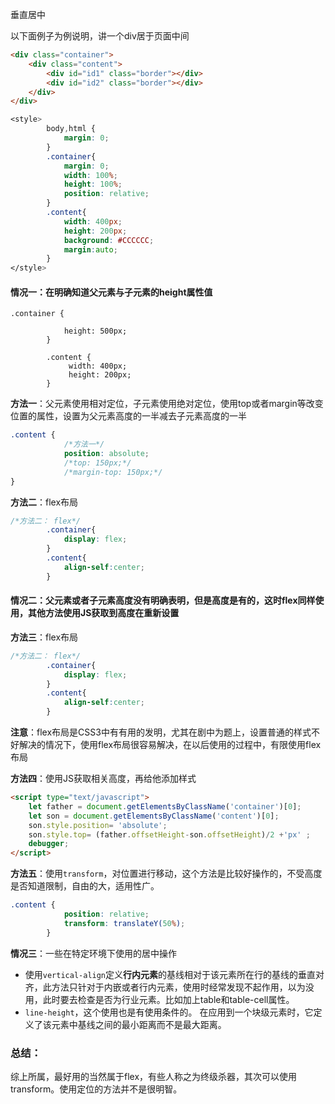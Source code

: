 垂直居中

以下面例子为例说明，讲一个div居于页面中间

```html
<div class="container">
    <div class="content">
        <div id="id1" class="border"></div>
        <div id="id2" class="border"></div>
    </div>
</div>
```

```css
<style>
        body,html {
            margin: 0;
        }
        .container{
            margin: 0;
            width: 100%;
            height: 100%;
            position: relative;
        }
        .content{
            width: 400px;
            height: 200px;
            background: #CCCCCC;
            margin:auto;
        }
</style>
```

#### **情况一**：在明确知道父元素与子元素的height属性值

```
.container {

            height: 500px;
        }

        .content {
             width: 400px;
             height: 200px;
        }
```

**方法一**：父元素使用相对定位，子元素使用绝对定位，使用top或者margin等改变位置的属性，设置为父元素高度的一半减去子元素高度的一半

```css
.content {
            /*方法一*/
            position: absolute;
            /*top: 150px;*/
            /*margin-top: 150px;*/
}
```

**方法二**：flex布局

```css
/*方法二： flex*/
        .container{
            display: flex;
        }
        .content{
            align-self:center;
        }
```

#### **情况二**：父元素或者子元素高度没有明确表明，但是高度是有的，这时flex同样使用，其他方法使用JS获取到高度在重新设置

**方法三**：flex布局

```css
/*方法二： flex*/
        .container{
            display: flex;
        }
        .content{
            align-self:center;
        }
```

**注意**：flex布局是CSS3中有有用的发明，尤其在剧中为题上，设置普通的样式不好解决的情况下，使用flex布局很容易解决，在以后使用的过程中，有限使用flex布局

**方法四**：使用JS获取相关高度，再给他添加样式

```html
<script type="text/javascript">
    let father = document.getElementsByClassName('container')[0];
    let son = document.getElementsByClassName('content')[0];
    son.style.position= 'absolute';
    son.style.top= (father.offsetHeight-son.offsetHeight)/2 +'px' ;
    debugger;
</script>
```

**方法五**：使用`transform`，对位置进行移动，这个方法是比较好操作的，不受高度是否知道限制，自由的大，适用性广。

```css
.content {
            position: relative;
            transform: translateY(50%);
        }
```

**情况三**：一些在特定环境下使用的居中操作

* 使用`vertical-align`定义**行内元素**的基线相对于该元素所在行的基线的垂直对齐，此方法只针对于内嵌或者行内元素，使用时经常发现不起作用，以为没用，此时要去检查是否为行业元素。比如加上table和table-cell属性。
* `line-height`，这个使用也是有使用条件的。 在应用到一个块级元素时，它定义了该元素中基线之间的最小距离而不是最大距离。

### 总结：

综上所属，最好用的当然属于flex，有些人称之为终级杀器，其次可以使用transform。使用定位的方法并不是很明智。



